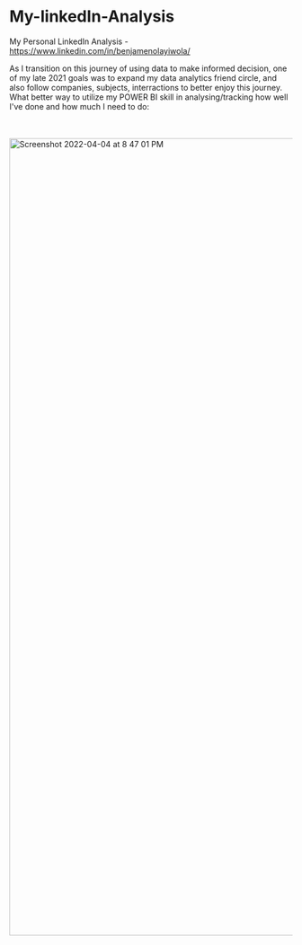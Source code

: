 # My-linkedIn-Analysis
My Personal LinkedIn Analysis - https://www.linkedin.com/in/benjamenolayiwola/


As I transition on this journey of using data to make informed decision, one of my late 2021 goals was to expand my data analytics friend circle, and also follow companies, subjects, interractions to better enjoy this journey. What better way to utilize my POWER BI skill in analysing/tracking how well I've done and how much I need to do:

<br>
<br>

<img width="1420" alt="Screenshot 2022-04-04 at 8 47 01 PM" src="https://user-images.githubusercontent.com/53540261/161663681-26437363-14e8-4362-ad6f-2245257136a7.png">
